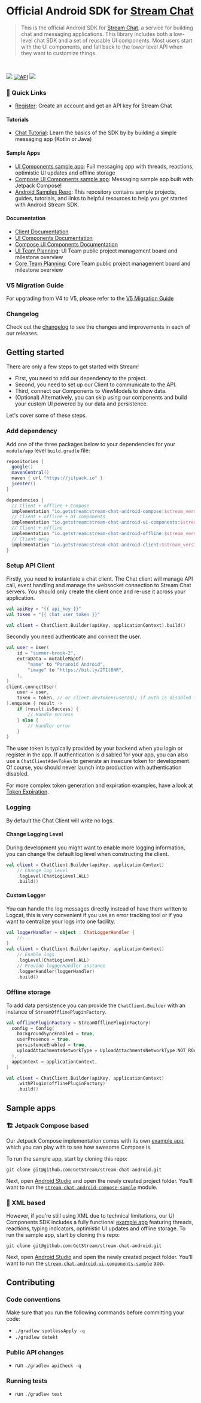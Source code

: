 # Official Android SDK for [Stream Chat](https://getstream.io/chat/sdk/android/)

> This is the official Android SDK for [Stream Chat](https://getstream.io/chat/sdk/android/), a service for building chat and messaging applications. This library includes both a low-level chat SDK and a set of reusable UI components. Most users start with the UI components, and fall back to the lower level API when they want to customize things.

<br />
<p align="left">
  <a href="https://github.com/GetStream/stream-chat-android/actions"><img src="https://github.com/GetStream/stream-chat-android/workflows/Build%20and%20test/badge.svg" /></a>
  <a href="https://android-arsenal.com/api?level=21"><img alt="API" src="https://img.shields.io/badge/API-21%2B-brightgreen.svg?style=flat"/></a>
  <a href="https://github.com/GetStream/stream-chat-android/releases"><img src="https://img.shields.io/github/v/release/GetStream/stream-chat-android" /></a>
</p>

### 🔗 Quick Links

* [Register](https://getstream.io/chat/trial/): Create an account and get an API key for Stream Chat

#### Tutorials
* [Chat Tutorial](https://getstream.io/tutorials/android-chat/#kotlin): Learn the basics of the SDK by by building a simple messaging app (Kotlin or Java)

#### Sample Apps
* [UI Components sample app](https://github.com/GetStream/stream-chat-android/tree/main/stream-chat-android-ui-components-sample): Full messaging app with threads, reactions, optimistic UI updates and offline storage
* [Compose UI Components sample app](https://github.com/GetStream/stream-chat-android/tree/main/stream-chat-android-compose-sample): Messaging sample app built with Jetpack Compose!
* [Android Samples Repo](https://github.com/GetStream/Android-Samples): This repository contains sample projects, guides, tutorials, and links to helpful resources to help you get started with Android Stream SDK.

#### Documentation
* [Client Documentation](https://getstream.io/chat/docs/android/?language=kotlin)
* [UI Components Documentation](https://getstream.io/chat/docs/sdk/android/)
* [Compose UI Components Documentation](https://getstream.io/chat/docs/sdk/android/compose/overview/)
* [UI Team Planning](https://github.com/orgs/GetStream/projects/6): UI Team public project management board and milestone overview
* [Core Team Planning](https://github.com/orgs/GetStream/projects/7): Core Team public project management board and milestone overview

### V5 Migration Guide

For upgrading from V4 to V5, please refer to the [V5 Migration Guide](https://getstream.io/chat/docs/sdk/android/client/guides/chatdomain-migration/)

### Changelog

Check out the [changelog](https://github.com/GetStream/stream-chat-android/releases) to see the changes and improvements in each of our releases.

## Getting started
There are only a few steps to get started with Stream!

* First, you need to add our dependency to the project.
* Second, you need to set up our Client to communicate to the API.
* Third, connect our Components to ViewModels to show data.
* (Optional) Alternatively, you can skip using our components and build your custom UI powered by our data and persistence.

Let's cover some of these steps.
### Add dependency
Add one of the three packages below to your dependencies for your `module/app` level `build.gradle` file:

```groovy
repositories {
  google()
  mavenCentral()
  maven { url "https://jitpack.io" }
  jcenter()
}

dependencies {
  // Client + offline + Compose
  implementation "io.getstream:stream-chat-android-compose:$stream_version"
  // Client + offline + UI components
  implementation "io.getstream:stream-chat-android-ui-components:$stream_version"
  // Client + offline
  implementation "io.getstream:stream-chat-android-offline:$stream_version"
  // Client only
  implementation "io.getstream:stream-chat-android-client:$stream_version"
}

```

### Setup API Client

Firstly, you need to instantiate a chat client. The Chat client will manage API call, event handling and manage the websocket connection to Stream Chat servers. You should only create the client once and re-use it across your application.

```kotlin
val apiKey = "{{ api_key }}"
val token = "{{ chat_user_token }}"

val client = ChatClient.Builder(apiKey, applicationContext).build()
```

Secondly you need authenticate and connect the user.
```kotlin
val user = User(
    id = "summer-brook-2",
    extraData = mutableMapOf(
        "name" to "Paranoid Android",
        "image" to "https://bit.ly/2TIt8NR",
    ),
)
client.connectUser(
    user = user,
    token = token, // or client.devToken(userId); if auth is disabled for your app
).enqueue { result ->
    if (result.isSuccess) {
        // Handle success
    } else {
        // Handler error
    }
}
```

The user token is typically provided by your backend when you login or register in the app. If authentication is disabled for your app, you can also use a `ChatClient#devToken` to generate an insecure token for development. Of course, you should never launch into production with authentication disabled.

For more complex token generation and expiration examples, have a look at [Token Expiration](https://getstream.io/chat/docs/android/tokens_and_authentication/#token-expiration).

### Logging

By default the Chat Client will write  no logs.

#### Change Logging Level

During development you might want to enable more logging information, you can change the default log level when constructing the client.

```kotlin 
val client = ChatClient.Builder(apiKey, applicationContext)
    // Change log level
    .logLevel(ChatLogLevel.ALL)
    .build()
```

#### Custom Logger

You can handle the log messages directly instead of have them written to Logcat, this is very convenient if you use an error tracking tool or if you want to centralize your logs into one facility.

```kotlin
val loggerHandler = object : ChatLoggerHandler {
    //...
}
val client = ChatClient.Builder(apiKey, applicationContext)
    // Enable logs
    .logLevel(ChatLogLevel.ALL)
    // Provide loggerHandler instance
    .loggerHandler(loggerHandler)
    .build()
```

### Offline storage

To add data persistence you can provide the `ChatClient.Builder` with an instance of `StreamOfflinePluginFactory`.

```kotlin
val offlinePluginFactory = StreamOfflinePluginFactory(
  config = Config(
    backgroundSyncEnabled = true,
    userPresence = true,
    persistenceEnabled = true,
    uploadAttachmentsNetworkType = UploadAttachmentsNetworkType.NOT_ROAMING,
  ),
  appContext = applicationContext,
)

val client = ChatClient.Builder(apiKey, applicationContext)
    .withPlugin(offlinePluginFactory)
    .build()
```

## Sample apps

### 🏗️ Jetpack Compose based

Our Jetpack Compose implementation comes with its own [example app](/stream-chat-android-compose-sample), which you can play with to see how awesome Compose is.

To run the sample app, start by cloning this repo:

```shell
git clone git@github.com:GetStream/stream-chat-android.git
```

Next, open [Android Studio](https://developer.android.com/studio) and open the newly created project folder. You'll want to run the [`stream-chat-android-compose-sample`](/stream-chat-android-compose-sample) module.

### 📲 XML based

However, if you're still using XML due to technical limitations, our UI Components SDK includes a fully functional [example app](/stream-chat-android-ui-components-sample) featuring threads, reactions, typing indicators, optimistic UI updates and offline storage. To run the sample app, start by cloning this repo:

```shell
git clone git@github.com:GetStream/stream-chat-android.git
```

Next, open [Android Studio](https://developer.android.com/studio) and open the newly created project folder. You'll want to run the [`stream-chat-android-ui-components-sample`](/stream-chat-android-ui-components-sample) app.

## Contributing

### Code conventions

Make sure that you run the following commands before committing your code:
- `./gradlew spotlessApply -q`
- `./gradlew detekt`

### Public API changes

- run `./gradlew apiCheck -q`

### Running tests

- run `./gradlew test`
